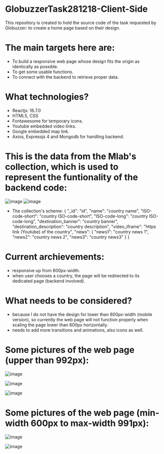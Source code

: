 # GlobuzzerTask281218-Client-Side

This repository is created to hold the source code of the task requested by Globuzzer: to create a home page based on their design.

# The main targets here are:
 - To build a responsive web page whose design fits the origin as identically as possible.
 - To get some usable functions.
 - To connect with the backend to retrieve proper data.
 
#  What technologies?
  - Reactjs: 16.7.0
  - HTML5, CSS
  - Fontawesome for temporary icons.
  - Youtube embedded video links.
  - Google embedded map link.
  - Axios, Expressjs 4 and Mongodb for handling backend.

# This is the data from the Mlab's collection, which is used to represent the funtionality of the backend code:
![image](https://user-images.githubusercontent.com/25637330/50737432-d9b70c80-11d1-11e9-92f0-3a91363d5d52.png)
![image](https://user-images.githubusercontent.com/25637330/50737447-f3585400-11d1-11e9-954a-5fae5d070c13.png)

 - The collection's scheme: 
{
    "_id": "id",
    "name": "country name",
    "ISO-code-short": "country ISO-code-short",
    "ISO-code-long": "country ISO-code-long",
    "destination_banner": "country banner",
    "destination_description": "country description",
    "video_iframe": "https link (Youtube) of the country",
    "news": {
        "news1": "country news 1",
        "news2": "country news 2",
        "news3": "country news3"
    }
}
   

 
 
# Current archievements:
  - responsive up from 600px-width.
  - when user chooses a country, the page will be redirected to its dedicated page (backend involved).

# What needs to be considered?
  - because I do not have the design for lower than 600px-width (mobile version), so currently the web page will not function properly
  when scaling the page lower than 600px horizontally.
  - needs to add more transitions and animations, also icons as well.
  
# Some pictures of the web page (upper than 992px):

![image](https://user-images.githubusercontent.com/25637330/50737184-eab24e80-11ce-11e9-8d50-b9a7837ca651.png)

![image](https://user-images.githubusercontent.com/25637330/50737197-0fa6c180-11cf-11e9-8345-9f2b6783cbc2.png)

![image](https://user-images.githubusercontent.com/25637330/50737236-6f9d6800-11cf-11e9-8f03-33bcb5a9646f.png)

# Some pictures of the web page (min-width 600px to max-width 991px):

![image](https://user-images.githubusercontent.com/25637330/50737254-a3788d80-11cf-11e9-8c20-e3be71a01ca5.png)

![image](https://user-images.githubusercontent.com/25637330/50737272-c145f280-11cf-11e9-9796-537fb9126f4f.png)
